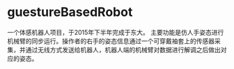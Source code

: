 # guestureBasedRobot
一个体感机器人项目，于2015年下半年完成于东大。
主要功能是仿人手姿态进行机械臂的同步运行。操作者的右手的姿态信息通过一个可穿戴袖套上的传感器采集，并通过无线方式发送给机器人，机器人端的机械臂对数据进行解调之后做出对应的姿态。
